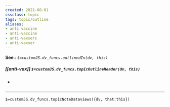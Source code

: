 ```yaml
---
created: 2021-08-01
cssclass: topic
tags: topic/outline
aliases:
- anti vaccine
- anti-vaccine
- anti-vaxxers
- anti-vaxxer
---
```


**See**:: 
*`$=customJS.dv_funcs.outlinedIn(dv, this)`*

##### [[anti-vax]] `$=customJS.dv_funcs.topicOutlineHeader(dv, this)`
- 

### <hr class="dataviews"/>

`$=customJS.dv_funcs.topicNoteDataviews({dv, that:this})`


